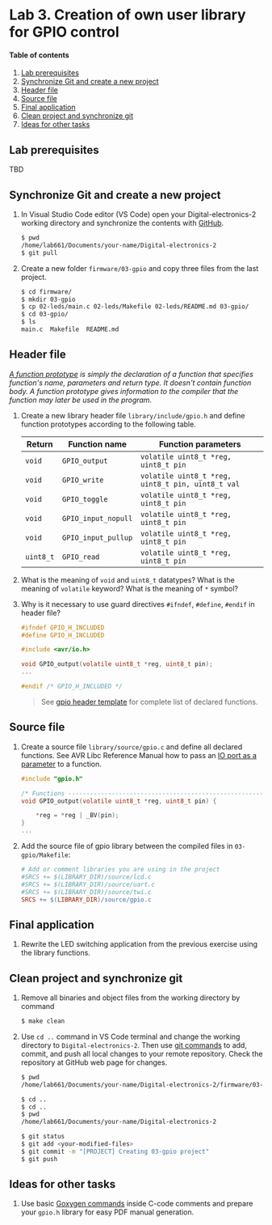# Lab 3. Creation of own user library for GPIO control

#### Table of contents

1. [Lab prerequisites](#Lab-prerequisites)
2. [Synchronize Git and create a new project](#Synchronize-Git-and-create-a-new-project)
3. [Header file](#Header-file)
4. [Source file](#Source-file)
5. [Final application](#Final-application)
6. [Clean project and synchronize git](#Clean-project-and-synchronize-git)
7. [Ideas for other tasks](#Ideas-for-other-tasks)


## Lab prerequisites

TBD


## Synchronize Git and create a new project

1. In Visual Studio Code editor (VS Code) open your Digital-electronics-2 working directory and synchronize the contents with [GitHub](https://github.com/joshnh/Git-Commands).

    ```bash
    $ pwd
    /home/lab661/Documents/your-name/Digital-electronics-2
    $ git pull
    ```

2. Create a new folder `firmware/03-gpio` and copy three files from the last project.

    ```bash
    $ cd firmware/
    $ mkdir 03-gpio
    $ cp 02-leds/main.c 02-leds/Makefile 02-leds/README.md 03-gpio/
    $ cd 03-gpio/
    $ ls
    main.c  Makefile  README.md
    ```


## Header file

*[A function prototype](https://www.programiz.com/c-programming/c-user-defined-functions) is simply the declaration of a function that specifies function's name, parameters and return type. It doesn't contain function body. A function prototype gives information to the compiler that the function may later be used in the program.*

1. Create a new library header file `library/include/gpio.h` and define function prototypes according to the following table.

    | **Return** | **Function name** | **Function parameters** |
    |---|---|---|
    | `void` | `GPIO_output` | `volatile uint8_t *reg, uint8_t pin` |
    | `void` | `GPIO_write` | `volatile uint8_t *reg, uint8_t pin, uint8_t val` |
    | `void` | `GPIO_toggle` | `volatile uint8_t *reg, uint8_t pin` |
    | `void` | `GPIO_input_nopull` | `volatile uint8_t *reg, uint8_t pin` |
    | `void` | `GPIO_input_pullup` | `volatile uint8_t *reg, uint8_t pin` |
    | `uint8_t` | `GPIO_read` | `volatile uint8_t *reg, uint8_t pin` |

2. What is the meaning of `void` and `uint8_t` datatypes? What is the meaning of `volatile` keyword? What is the meaning of `*` symbol?

3. Why is it necessary to use guard directives `#ifndef`, `#define`, `#endif` in header file?

    ```C
    #ifndef GPIO_H_INCLUDED
    #define GPIO_H_INCLUDED

    #include <avr/io.h>

    void GPIO_output(volatile uint8_t *reg, uint8_t pin);
    ...
    
    #endif /* GPIO_H_INCLUDED */
    ```

    > See [gpio header template](../library/include/gpio.h) for complete list of declared functions.
    >


## Source file

1. Create a source file `library/source/gpio.c` and define all declared functions. See AVR Libc Reference Manual how to pass an [IO port as a parameter](https://www.microchip.com/webdoc/AVRLibcReferenceManual/FAQ_1faq_port_pass.html) to a function.

    ```C
    #include "gpio.h"

    /* Functions ---------------------------------------------------------*/
    void GPIO_output(volatile uint8_t *reg, uint8_t pin) {

        *reg = *reg | _BV(pin);
    }
    ...
    ```

2. Add the source file of gpio library between the compiled files in `03-gpio/Makefile`:

    ```Makefile
    # Add or comment libraries you are using in the project
    #SRCS += $(LIBRARY_DIR)/source/lcd.c
    #SRCS += $(LIBRARY_DIR)/source/uart.c
    #SRCS += $(LIBRARY_DIR)/source/twi.c
    SRCS += $(LIBRARY_DIR)/source/gpio.c
    ```


## Final application

1. Rewrite the LED switching application from the previous exercise using the library functions.


## Clean project and synchronize git

1. Remove all binaries and object files from the working directory by command

    ```bash
    $ make clean
    ```

2. Use `cd ..` command in VS Code terminal and change the working directory to `Digital-electronics-2`. Then use [git commands](https://github.com/joshnh/Git-Commands) to add, commit, and push all local changes to your remote repository. Check the repository at GitHub web page for changes.

    ```bash
    $ pwd
    /home/lab661/Documents/your-name/Digital-electronics-2/firmware/03-gpio

    $ cd ..
    $ cd ..
    $ pwd
    /home/lab661/Documents/your-name/Digital-electronics-2

    $ git status
    $ git add <your-modified-files>
    $ git commit -m "[PROJECT] Creating 03-gpio project"
    $ git push
    ```


## Ideas for other tasks

1. Use basic [Goxygen commands](http://www.doxygen.nl/manual/docblocks.html#specialblock) inside C-code comments and prepare your `gpio.h` library for easy PDF manual generation.

